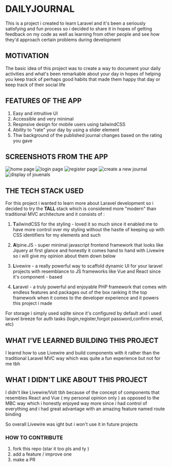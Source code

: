 # DAILYJOURNAL

This is a project i created to learn Laravel and it's been a seriously satisfying and fun process so i decided to share it in hopes of getting feedback on my code as well as learning from other people and see how they'd approach certain problems during development

## MOTIVATION

The basic idea of this project was to create a way to document your daily activities and what's been remarkable about your day in hopes of helping you keep track of perhaps good habits that made them happy that day or keep track of their social life

## FEATURES OF THE APP

1. Easy and intruitive UI
2. Accessible and very minimal
3. Respnsive design for mobile users using tailwindCSS
4. Ability to "rate" your day by using a slider element
5. Thw background of the published journal changes based on the rating you gave

## SCREENSHOTS FROM THE APP

![home page](https://prnt.sc/X7-RJMxOAhRo)
![login page](https://prnt.sc/ksvGU6RrKA0x)
![register page](https://prnt.sc/0DirniHd8UHU)
![create a new journal](https://prnt.sc/yg5yLoTgr9lw)
![display of jouenals](https://prnt.sc/oeIZb-M0w5H5)

## THE TECH STACK USED

For this project i wanted to learn more about Laravel development so i decided to try the **TALL** stack which is considered more "modern" than traditional MVC architecture and it consists of :

1. **T**ailwindCSS for the styling - loved it so much since it enabled me to have more control over my styling without the hastle of keeping up with CSS identifiers for my elements and such

2. **A**lpine.JS - super minimal javascript frontend framework that looks like Jquery at first glance and honestly it comes hand to hand with Livewire so i will give my opinion about them down below

3. **L**ivewire - a really powerful way to scaffold dynamic UI for your laravel projects with resemblance to JS frameworks like Vue and React since it's component - based

4. **L**aravel - a truly powerful and enjoyable PHP framework that comes with endless features and packages out of the box ranking it the top framework when it comes to the developer experience and it powers this project i made

For storage i simply used sqlite since it's configured by default and i used laravel breeze for auth tasks (login,register,forgot password,confirm email, etc)

## WHAT I'VE LEARNED BUILDING THIS PROJECT

I learnd how to use Livewire and build components with it rather than the traditional Laravel MVC way which was quite a fun experience but not for me tbh

## WHAT I DIDN'T LIKE ABOUT THIS PROJECT

I didn't like Livewire/Volt tbh because of the concept of components that resembles React and Vue ( my personal opinion only ) as opposed to the MBC way which i honestly enjoyed way more since i had control of everything and i had great advantage with an amazing feature named route binding

So overall Livewire was ight but i won't use it in future projects

### HOW TO CONTRIBUTE

1. fork this repo (star it too pls and ty )
2. add a feature / improve one
3. make a PR
